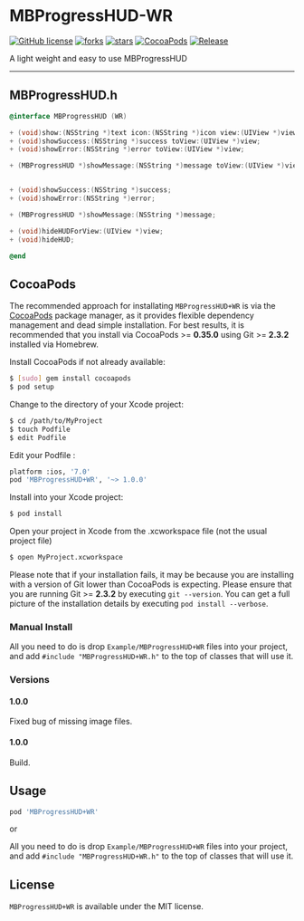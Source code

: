 # MBProgressHUD-WR

[![GitHub license](https://img.shields.io/badge/license-MIT-blue.svg)](LICENSE.md) 
[![forks](https://img.shields.io/github/forks/ruiwang321/MBProgressHUD-WR.svg)](#)
[![stars](https://img.shields.io/github/stars/ruiwang321/MBProgressHUD-WR.svg)](#) [![CocoaPods](https://img.shields.io/badge/CocoaPods-Support-green.svg)](#usage)
[![Release](https://img.shields.io/badge/release-1.0.0-orange.svg)](#)

A light weight and easy to use MBProgressHUD

---

## MBProgressHUD.h
```Objective-C
@interface MBProgressHUD (WR)

+ (void)show:(NSString *)text icon:(NSString *)icon view:(UIView *)view;
+ (void)showSuccess:(NSString *)success toView:(UIView *)view;
+ (void)showError:(NSString *)error toView:(UIView *)view;

+ (MBProgressHUD *)showMessage:(NSString *)message toView:(UIView *)view;


+ (void)showSuccess:(NSString *)success;
+ (void)showError:(NSString *)error;

+ (MBProgressHUD *)showMessage:(NSString *)message;

+ (void)hideHUDForView:(UIView *)view;
+ (void)hideHUD;

@end
```

## CocoaPods

The recommended approach for installating `MBProgressHUD+WR` is via the [CocoaPods](http://cocoapods.org/) package manager, as it provides flexible dependency management and dead simple installation.
For best results, it is recommended that you install via CocoaPods >= **0.35.0** using Git >= **2.3.2** installed via Homebrew.

Install CocoaPods if not already available:

``` bash
$ [sudo] gem install cocoapods
$ pod setup
```

Change to the directory of your Xcode project:

``` bash
$ cd /path/to/MyProject
$ touch Podfile
$ edit Podfile
```

Edit your Podfile :

``` bash
platform :ios, '7.0'
pod 'MBProgressHUD+WR', '~> 1.0.0'
```

Install into your Xcode project:

``` bash
$ pod install
```

Open your project in Xcode from the .xcworkspace file (not the usual project file)

``` bash
$ open MyProject.xcworkspace
```

Please note that if your installation fails, it may be because you are installing with a version of Git lower than CocoaPods is expecting. Please ensure that you are running Git >= **2.3.2** by executing `git --version`. You can get a full picture of the installation details by executing `pod install --verbose`.

### Manual Install

All you need to do is drop `Example/MBProgressHUD+WR` files into your project, and add `#include "MBProgressHUD+WR.h"` to the top of classes that will use it.

### Versions

#### 1.0.0

Fixed bug of missing image files.

#### 1.0.0

Build.

## Usage

```Ruby
pod 'MBProgressHUD+WR'
```

or

All you need to do is drop `Example/MBProgressHUD+WR` files into your project, and add `#include "MBProgressHUD+WR.h"` to the top of classes that will use it.

## License

`MBProgressHUD+WR` is available under the MIT license. 

